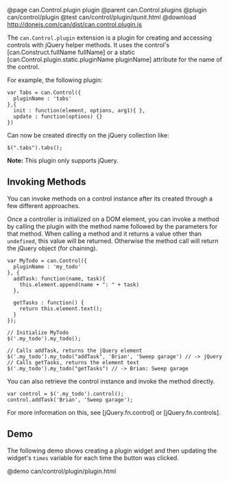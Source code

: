 @page can.Control.plugin plugin
@parent can.Control.plugins
@plugin can/control/plugin
@test can/control/plugin/qunit.html
@download http://donejs.com/can/dist/can.control.plugin.js

The `can.Control.plugin` extension is a plugin for creating and accessing 
controls with jQuery helper methods.  It uses the control's [can.Construct.fullName fullName] 
or a static [can.Control.plugin.static.pluginName pluginName] attribute for the name of the control.

For example, the following plugin:

	var Tabs = can.Control({
	  pluginName : 'tabs'
	},{
	  init : function(element, options, arg1){ },
	  update : function(options) {}
	})

Can now be created directly on the jQuery collection like:

    $(".tabs").tabs();
    
__Note:__ This plugin only supports jQuery.


## Invoking Methods

You can invoke methods on a control instance after its created through a few
different approaches.  

Once a controller is initialized on a DOM element, you can invoke a method by calling
the plugin with the method name followed by the parameters for that method.
When calling a method and it returns a value other than `undefined`, this value will
be returned. Otherwise the method call will return the jQuery object (for chaining).

	var MyTodo = can.Control({
	  pluginName : 'my_todo'
	}, {
	  addTask: function(name, task){
	    this.element.append(name + ": " + task)
	  },

	  getTasks : function() {
	    return this.element.text();
	  }
	});

	// Initialize MyTodo
	$('.my_todo').my_todo();
	
	// Calls addTask, returns the jQuery element
	$('.my_todo').my_todo("addTask", 'Brian', 'Sweep garage') // -> jQuery
	// Calls getTasks, returns the element text
	$('.my_todo').my_todo("getTasks") // -> Brian: Sweep garage

You can also retrieve the control instance and invoke the method directly.

	var control = $('.my_todo').control();
	control.addTask('Brian', 'Sweep garage');
	
For more information on this, see [jQuery.fn.control] or [jQuery.fn.controls].

## Demo

The following demo shows creating a plugin widget and then updating the widget's `times` variable
for each time the button was clicked.

@demo can/control/plugin/plugin.html